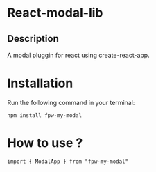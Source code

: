 # React-modal-lib

## Description

A modal pluggin for react using create-react-app.

# Installation

Run the following command in your terminal:

`npm install fpw-my-modal`

# How to use ?

`import { ModalApp } from "fpw-my-modal"`

<ModalApp buttonText = "your-button-text" message = "your-modal-message" >

